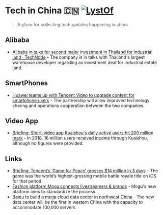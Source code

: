 # Tech in China 🇨🇳 [![LystOf](https://cdn.rawgit.com/sindresorhus/awesome/d7305f38d29fed78fa85652e3a63e154dd8e8829/media/badge.svg)](https://lystof.com)  
 > A place for collecting tech updates happening in china 
 
 
 ## Alibaba 
- [Alibaba in talks for second major investment in Thailand for industrial land · TechNode](https://technode.com/2019/05/28/alibaba-in-talks-for-second-major-investment-in-thailand-for-industrial-land/) - The company is in talks with Thailand's largest warehouse developer regarding an investment deal for industrial estate land. 

 ## SmartPhones 
- [Huawei teams up with Tencent Video to upgrade content for smartphone users](https://technode.com/2019/05/28/huawei-tencent-content-upgrade/) - The partnership will allow improved technology sharing and operations cooperation between the two companies. 

 ## Video App 
- [Briefing: Short-video app Kuaishou's daily active users hit 200 million mark](https://technode.com/2019/05/30/kuaishou-active-200-million/) - In 2018, 16 million users received income through Kuaishou, although no figures were provided. 

 ## Links
		
 - [Briefing: Tencent’s ‘Game for Peace’ grosses $14 million in 3 days](https://technode.com/2019/05/13/briefing-tencents-game-for-peace-grosses-14-million-in-3-days/) - The game was the world’s highest-grossing mobile battle royale title on iOS for that period. 
- [Fashion platform Mogu connects livestreamers & brands](https://technode.com/2019/05/13/mogu-launches-platform-to-connect-livestreamers-and-brands/) - Mogu's new platform aims to standardize the process. 
- [Baidu to build a mega cloud data center in northwest China](https://technode.com/2019/05/14/briefing-baidu-to-build-a-mega-cloud-data-center-in-northwest-china/) - The new data center will be the first in western China with the capacity to accommodate 100,000 servers. 

		
